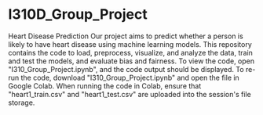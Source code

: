 # I310D_Group_Project
Heart Disease Prediction 
Our project aims to predict whether a person is likely to have heart disease using machine learning models. This repository contains the code to load, preprocess, visualize, and analyze the data, train and test the models, and evaluate bias and fairness. To view the code, open "I310_Group_Project.ipynb", and the code output should be displayed. To re-run the code, download "I310_Group_Project.ipynb" and open the file in Google Colab. When running the code in Colab, ensure that "heart1_train.csv" and "heart1_test.csv" are uploaded into the session's file storage. 
